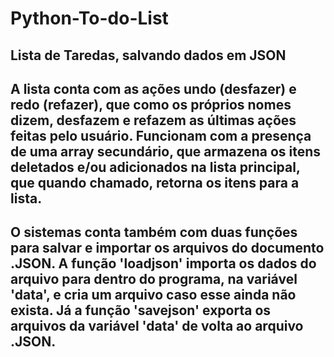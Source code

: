 # Python-To-do-List

## Lista de Taredas, salvando dados em JSON

## A lista conta com as ações undo (desfazer) e redo (refazer), que como os próprios nomes dizem, desfazem e refazem as últimas ações feitas pelo usuário. Funcionam com a presença de uma array secundário, que armazena os itens deletados e/ou adicionados na lista principal, que quando chamado, retorna os itens para a lista.

## O sistemas conta também com duas funções para salvar e importar os arquivos do documento .JSON. A função 'loadjson' importa os dados do arquivo para dentro do programa, na variável 'data', e cria um arquivo caso esse ainda não exista. Já a função 'savejson' exporta os arquivos da variável 'data' de volta ao arquivo .JSON.
